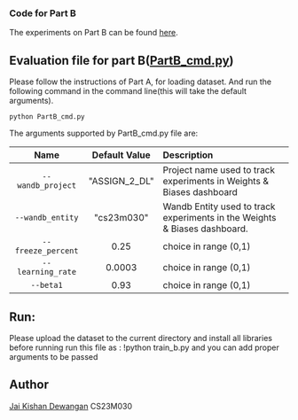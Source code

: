 
### Code for Part B

The experiments on Part B can be found [here](https://github.com/jaiksd/DeepLearning_Assignment_2/blob/main/part%20B/Part_B_CS23M030.ipynb).

## Evaluation file for part B([PartB_cmd.py](https://github.com/jaiksd/DeepLearning_Assignment_2/blob/main/part%20B/train_b.py))
Please follow the instructions of Part A, for loading dataset.
And run the following command in the command line(this will take the default arguments).
```
python PartB_cmd.py 
```

The arguments supported by PartB_cmd.py file are:

| Name | Default Value | Description |
| :---: | :-------------: | :----------- |
| `--wandb_project` | "ASSIGN_2_DL" | Project name used to track experiments in Weights & Biases dashboard |
| `--wandb_entity` | "cs23m030"  | Wandb Entity used to track experiments in the Weights & Biases dashboard. | 
| `--freeze_percent` | 0.25 | choice in range (0,1) |
| `--learning_rate` | 0.0003 | choice in range (0,1)|
| `--beta1` | 0.93 | choice in range (0,1) |

## Run:
Please upload the dataset to the current directory and install all libraries before running
run this file as :
  !python train_b.py 
  and you can add proper arguments to be passed

## Author
[Jai Kishan Dewangan](https://github.com/jaiksd)
CS23M030

